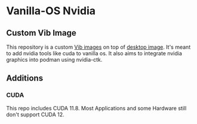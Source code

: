 # Vanilla-OS Nvidia

## Custom Vib Image

This repository is a custom [Vib images](https://github.com/Vanilla-OS/Vib) on top of [desktop image](https://github.com/Vanilla-OS/desktop-image). It's meant to add nvidia tools like cuda to vanilla os. It also aims to integrate nvidia graphics into podman using nvidia-ctk.

## Additions

### CUDA

This repo includes CUDA 11.8. Most Applications and some Hardware still don't support CUDA 12.
